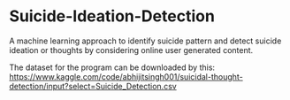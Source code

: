 # Suicide-Ideation-Detection

A machine learning approach to identify suicide pattern and detect suicide ideation or thoughts by considering online user generated content.

The dataset for the program can be downloaded by this:
https://www.kaggle.com/code/abhijitsingh001/suicidal-thought-detection/input?select=Suicide_Detection.csv
